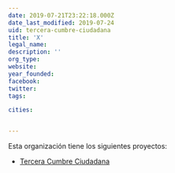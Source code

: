 ```yaml
---
date: 2019-07-21T23:22:18.000Z
date_last_modified: 2019-07-24
uid: tercera-cumbre-ciudadana
title: 'X'
legal_name: 
description: ''
org_type: 
website: 
year_founded: 
facebook: 
twitter: 
tags:

cities: 


---
```


Esta organización tiene los siguientes proyectos:

- [Tercera Cumbre Ciudadana](/proyectos/tercera-cumbre-ciudadana)

